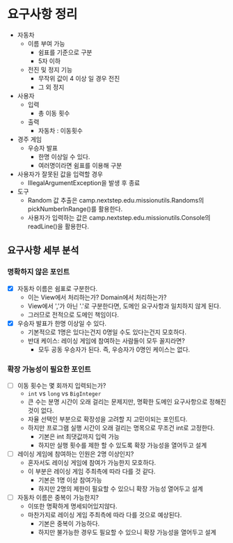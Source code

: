 # 요구사항 정리

* 자동차
  * 이름 부여 가능
    * 쉼표를 기준으로 구분
    * 5자 이하
  * 전진 및 정지 기능
    * 무작위 값이 4 이상 일 경우 전진
    * 그 외 정지
* 사용자
  * 입력
    * 총 이동 횟수
  * 출력
    * 자동차 : 이동횟수
* 경주 게임
  * 우승자 발표
    * 한명 이상일 수 있다.
    * 여러명이라면 쉼표를 이용해 구분
* 사용자가 잘못된 값을 입력할 경우
  * IllegalArgumentException을 발생 후 종료
* 도구
  * Random 값 추출은 camp.nextstep.edu.missionutils.Randoms의 pickNumberInRange()를 활용한다.
  * 사용자가 입력하는 값은 camp.nextstep.edu.missionutils.Console의 readLine()을 활용한다.

## 요구사항 세부 분석

### 명확하지 않은 포인트

- [x] 자동차 이름은 쉼표로 구분한다.
  * 이는 View에서 처리하는가? Domain에서 처리하는가?
  * View에서 ','가 아닌 '.'로 구분한다면, 도메인 요구사항과 일치하지 않게 된다.
  * 그러므로 전적으로 도메인 책임이다.
- [x] 우승자 발표가 한명 이상일 수 있다.
  * 기본적으로 1명은 있다는건지 0명일 수도 있다는건지 모호하다.
  * 반대 케이스: 레이싱 게임에 참여하는 사람들이 모두 꼴지라면?
    * 모두 공동 우승자가 된다. 즉, 우승자가 0명인 케이스는 없다.

### 확장 가능성이 필요한 포인트

- [ ] 이동 횟수는 몇 회까지 입력되는가?
  * `int` vs `long` vs `BigInteger`
  * 큰 수는 분명 시간이 오래 걸리는 문제지만, 명확한 도메인 요구사항으로 정해진 것이 없다.
  * 자율 선택인 부분으로 확장성을 고려할 지 고민이되는 포인트다.
  * 하지만 프로그램 실행 시간이 오래 걸리는 명목으로 무조건 int로 고정한다.
    * 기본은 int 최댓값까지 입력 가능
    * 하지만 실행 횟수를 제한 할 수 있도록 확장 가능성을 열어두고 설계
- [ ] 레이싱 게임에 참여하는 인원은 2명 이상인지?
  * 혼자서도 레이싱 게임에 참여가 가능한지 모호하다.
  * 이 부분은 레이싱 게임 주최측에 따라 다를 것 같다.
    * 기본은 1명 이상 참여가능
    * 하지만 2명의 제한이 필요할 수 있으니 확장 가능성 열어두고 설계
- [ ] 자동차 이름은 중복이 가능한지?
  * 이또한 명확하게 명세되어있지않다.
  * 마찬가지로 레이싱 게임 주최측에 따라 다를 것으로 예상된다.
    * 기본은 중복이 가능하다.
    * 하지만 불가능한 경우도 필요할 수 있으니 확장 가능성을 열어두고 설계